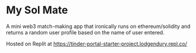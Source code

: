 # My Sol Mate

A mini web3 match-making app that ironically runs on ethereum/solidity and returns a random user profile based on the name of user entered.   


Hosted on Replit at https://tinder-portal-starter-project.lodgendury.repl.co/



